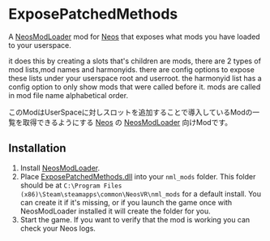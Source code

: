 # ExposePatchedMethods

A [NeosModLoader](https://github.com/zkxs/NeosModLoader) mod for [Neos](https://neos.com/) that exposes what mods you have loaded to your userspace.

it does this by creating a slots that's children are mods, there are 2 types of mod lists,mod names and harmonyids. there are config options to expose these lists under your userspace root and userroot. the harmonyid list has a config option to only show mods that were called before it. mods are called in mod file name alphabetical order.

このModはUserSpaceに対しスロットを追加することで導入しているModの一覧を取得できるようにする [Neos](https://neos.com/) の [NeosModLoader](https://github.com/zkxs/NeosModLoader) 向けModです。


## Installation
1. Install [NeosModLoader](https://github.com/zkxs/NeosModLoader).
1. Place [ExposePatchedMethods.dll](https://github.com/eia485/NeosExposePatchedMethods/releases/latest/download/ExposePatchedMethods.dll) into your `nml_mods` folder. This folder should be at `C:\Program Files (x86)\Steam\steamapps\common\NeosVR\nml_mods` for a default install. You can create it if it's missing, or if you launch the game once with NeosModLoader installed it will create the folder for you.
1. Start the game. If you want to verify that the mod is working you can check your Neos logs.
